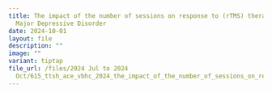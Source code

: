 ```yaml
---
title: The impact of the number of sessions on response to (rTMS) therapy in
  Major Depressive Disorder
date: 2024-10-01
layout: file
description: ""
image: ""
variant: tiptap
file_url: /files/2024 Jul to 2024
  Oct/615_ttsh_ace_vbhc_2024_the_impact_of_the_number_of_sessions_on_response_to_repetitive_transcranial.pdf
---
```

